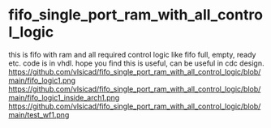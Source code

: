 # fifo_single_port_ram_with_all_control_logic
this is fifo with ram and all required control logic like fifo full, empty, ready etc. code is in vhdl. hope you find this is useful, can be useful in cdc design.
https://github.com/vlsicad/fifo_single_port_ram_with_all_control_logic/blob/main/fifo_logic1.png
https://github.com/vlsicad/fifo_single_port_ram_with_all_control_logic/blob/main/fifo_logic1_inside_arch1.png
https://github.com/vlsicad/fifo_single_port_ram_with_all_control_logic/blob/main/test_wf1.png
